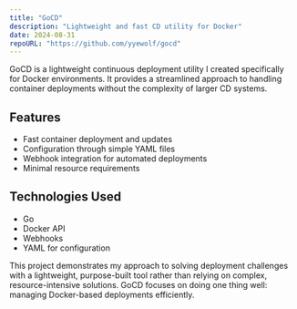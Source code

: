 ```yaml
---
title: "GoCD"
description: "Lightweight and fast CD utility for Docker"
date: 2024-08-31
repoURL: "https://github.com/yyewolf/gocd"
---
```


GoCD is a lightweight continuous deployment utility I created specifically for Docker environments. It provides a streamlined approach to handling container deployments without the complexity of larger CD systems.

## Features

- Fast container deployment and updates
- Configuration through simple YAML files
- Webhook integration for automated deployments
- Minimal resource requirements

## Technologies Used

- Go
- Docker API
- Webhooks
- YAML for configuration

This project demonstrates my approach to solving deployment challenges with a lightweight, purpose-built tool rather than relying on complex, resource-intensive solutions. GoCD focuses on doing one thing well: managing Docker-based deployments efficiently.
